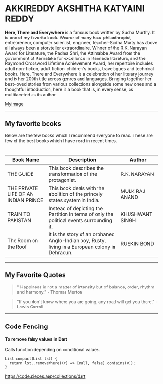 # AKKIREDDY AKSHITHA KATYAINI REDDY

**Here, There and Everywhere** is a famous book written by Sudha Murthy. It is one of my favorite book.
Wearer of many hats-philanthropist, entrepreneur, computer scientist, engineer, teacher-Sudha Murty has above all always been a storyteller extraordinaire. Winner of the R.K. Narayan Award for Literature, the Padma Shri, the Attimabbe Award from the government of Karnataka for excellence in Kannada literature, and the Raymond Crossword Lifetime Achievement Award, her repertoire includes adult non-fiction, adult fiction, children's books, travelogues and technical books. Here, There and Everywhere is a celebration of her literary journey and is her 200th title across genres and languages. Bringing together her best-loved stories from various collections alongside some new ones and a thoughtful introduction, here is a book that is, in every sense, as multifaceted as its author.

[Myimage](/myimage.jpeg)

---

## My favorite books

Below are the few books which I recommend everyone to read. These are few of the best books which I have read in recent times.
#

| Book Name | Description | Author |
| ----------- | ----------- | ----------- |
| THE GUIDE | This book describes the transformation of the protagonist. |  R.K. NARAYAN |
| THE PRIVATE LIFE OF AN INDIAN PRINCE | This book deals with the abolition of the princely states system in India. | MULK RAJ ANAND |
| TRAIN TO PAKISTAN | Instead of depicting the Partition in terms of only the political events surrounding it. | KHUSHWANT SINGH |
| The Room on the Roof | It is the story of an orphaned Anglo-Indian boy, Rusty, living in a European colony in Dehradun. | RUSKIN BOND |

---

## My Favorite Quotes

>" Happiness is not a matter of intensity but of balance, order, rhythm and harmony." - Thomas Merton

>"If you don't know where you are going, any road will get you there." - Lewis Carroll

---

## Code Fencing

#### To remove falsy values in Dart

Calls function depending on conditional values.

```
List compact(List lst) {
  return lst..removeWhere((v) => [null, false].contains(v));
}
```
<https://code.pieces.app/collections/dart>
